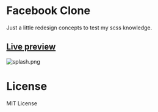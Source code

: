 # Facebook Clone
Just a little redesign concepts to test my scss knowledge.

## [Live preview](https://efranelas.github.io/facebook-clone/index.html)

![splash.png](https://efranelas.github.io/facebook-clone/img/splash.png)

# License
MIT License
